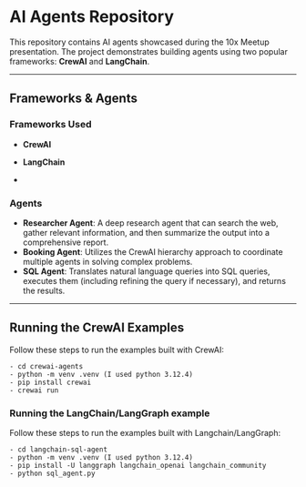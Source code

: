 # AI Agents Repository

This repository contains AI agents showcased during the 10x Meetup presentation. The project demonstrates building agents using two popular frameworks: **CrewAI** and **LangChain**.


---

## Frameworks & Agents

### Frameworks Used
- **CrewAI**
- **LangChain**

- 
### Agents
- **Researcher Agent**: A deep research agent that can search the web, gather relevant information, and then summarize the output into a comprehensive report.
- **Booking Agent**: Utilizes the CrewAI hierarchy approach to coordinate multiple agents in solving complex problems.
- **SQL Agent**: Translates natural language queries into SQL queries, executes them (including refining the query if necessary), and returns the results.

---

## Running the CrewAI Examples

Follow these steps to run the examples built with CrewAI:

```code
- cd crewai-agents
- python -m venv .venv (I used python 3.12.4)
- pip install crewai
- crewai run
```

### Running the LangChain/LangGraph example

Follow these steps to run the examples built with Langchain/LangGraph:

```code
- cd langchain-sql-agent
- python -m venv .venv (I used python 3.12.4)
- pip install -U langgraph langchain_openai langchain_community
- python sql_agent.py
```
